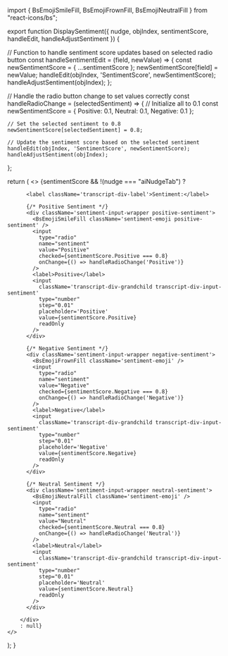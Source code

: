import { BsEmojiSmileFill, BsEmojiFrownFill, BsEmojiNeutralFill } from "react-icons/bs";

export function DisplaySentiment({ nudge, objIndex, sentimentScore, handleEdit, handleAdjustSentiment }) {

  // Function to handle sentiment score updates based on selected radio button
  const handleSentimentEdit = (field, newValue) => {
    const newSentimentScore = { ...sentimentScore };
    newSentimentScore[field] = newValue;
    handleEdit(objIndex, 'SentimentScore', newSentimentScore);
    handleAdjustSentiment(objIndex);
  };

  // Handle the radio button change to set values correctly
  const handleRadioChange = (selectedSentiment) => {
    // Initialize all to 0.1
    const newSentimentScore = {
      Positive: 0.1,
      Neutral: 0.1,
      Negative: 0.1
    };

    // Set the selected sentiment to 0.8
    newSentimentScore[selectedSentiment] = 0.8;

    // Update the sentiment score based on the selected sentiment
    handleEdit(objIndex, 'SentimentScore', newSentimentScore);
    handleAdjustSentiment(objIndex);
  };

  return (
    <>
      {sentimentScore && !(nudge === "aiNudgeTab") ?
        <div className='transcript-div-child-semtiment'>

          <label className='transcript-div-label'>Sentiment:</label>

          {/* Positive Sentiment */}
          <div className='sentiment-input-wrapper positive-sentiment'>
            <BsEmojiSmileFill className='sentiment-emoji positive-sentiment' />
            <input
              type="radio"
              name="sentiment"
              value="Positive"
              checked={sentimentScore.Positive === 0.8}
              onChange={() => handleRadioChange('Positive')}
            />
            <label>Positive</label>
            <input
              className='transcript-div-grandchild transcript-div-input-sentiment'
              type="number"
              step="0.01"
              placeholder='Positive'
              value={sentimentScore.Positive}
              readOnly
            />
          </div>

          {/* Negative Sentiment */}
          <div className='sentiment-input-wrapper negative-sentiment'>
            <BsEmojiFrownFill className='sentiment-emoji' />
            <input
              type="radio"
              name="sentiment"
              value="Negative"
              checked={sentimentScore.Negative === 0.8}
              onChange={() => handleRadioChange('Negative')}
            />
            <label>Negative</label>
            <input
              className='transcript-div-grandchild transcript-div-input-sentiment'
              type="number"
              step="0.01"
              placeholder='Negative'
              value={sentimentScore.Negative}
              readOnly
            />
          </div>

          {/* Neutral Sentiment */}
          <div className='sentiment-input-wrapper neutral-sentiment'>
            <BsEmojiNeutralFill className='sentiment-emoji' />
            <input
              type="radio"
              name="sentiment"
              value="Neutral"
              checked={sentimentScore.Neutral === 0.8}
              onChange={() => handleRadioChange('Neutral')}
            />
            <label>Neutral</label>
            <input
              className='transcript-div-grandchild transcript-div-input-sentiment'
              type="number"
              step="0.01"
              placeholder='Neutral'
              value={sentimentScore.Neutral}
              readOnly
            />
          </div>

        </div>
        : null}
    </>
  );
}
